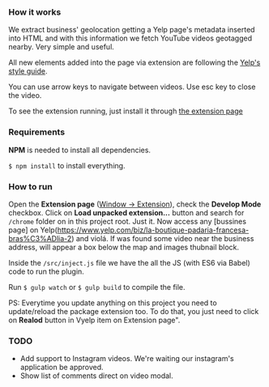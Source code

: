 ### How it works

We extract business' geolocation getting a Yelp page's metadata inserted into HTML and with this information we fetch YouTube videos geotagged nearby. Very simple and useful.

All new elements added into the page via extension are following the [Yelp's style guide](https://www.yelp.com.br/styleguide).

You can use arrow keys to navigate between videos. Use esc key to close the video.

To see the extension running, just install it through [the extension page](https://chrome.google.com/webstore/detail/vyelp/lleibkhjpnlieccdncckoedbfodklndm?hl=en-US&gl=BR)

### Requirements

**NPM** is needed to install all dependencies. 

`$ npm install` to install everything.


### How to run
Open the **Extension page** ([Window -> Extension](chrome://extensions/)), check the **Develop Mode** checkbox. Click on **Load unpacked extension...** button and search for `/chrome` folder on in this project root. Just it. Now access any [bussines page] on Yelp(https://www.yelp.com/biz/la-boutique-padaria-francesa-bras%C3%ADlia-2) and violá. If was found some video near the business address, will appear a box below the map and images thubnail block.

Inside the `/src/inject.js` file we have the all the JS (with ES6 via Babel) code to run the plugin.

Run `$ gulp watch` or `$ gulp build` to compile the file.

PS: Everytime you update anything on this project you need to update/reload the package extension too. To do that, you just need to click on **Realod** button in Vyelp item on Extension page".

### TODO
* Add support to Instagram videos. We're waiting our instagram's application be approved.
* Show list of comments direct on video modal.